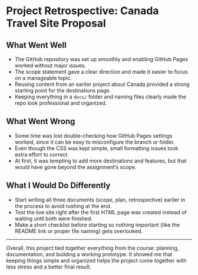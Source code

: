 # Project Retrospective: Canada Travel Site Proposal

## What Went Well
- The GitHub repository was set up smoothly and enabling GitHub Pages worked without major issues.  
- The scope statement gave a clear direction and made it easier to focus on a manageable topic.  
- Reusing content from an earlier project about Canada provided a strong starting point for the destinations page.  
- Keeping everything in a `docs/` folder and naming files clearly made the repo look professional and organized.  

## What Went Wrong
- Some time was lost double-checking how GitHub Pages settings worked, since it can be easy to misconfigure the branch or folder.  
- Even though the CSS was kept simple, small formatting issues took extra effort to correct.  
- At first, it was tempting to add more destinations and features, but that would have gone beyond the assignment’s scope.  

## What I Would Do Differently
- Start writing all three documents (scope, plan, retrospective) earlier in the process to avoid rushing at the end.  
- Test the live site right after the first HTML page was created instead of waiting until both were finished.  
- Make a short checklist before starting so nothing important (like the README link or proper file naming) gets overlooked.  

---

Overall, this project tied together everything from the course: planning, documentation, and building a working prototype. It showed me that keeping things simple and organized helps the project come together with less stress and a better final result.  
